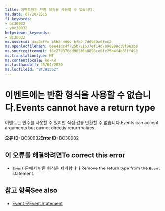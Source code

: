```yaml
---
title: 이벤트에는 반환 형식을 사용할 수 없습니다.
ms.date: 07/20/2015
f1_keywords:
- bc30032
- vbc30032
helpviewer_keywords:
- BC30032
ms.assetid: 4cd3bffc-b5b2-4000-bfb9-7d6968e6fc62
ms.openlocfilehash: 0ee41dc4f725b781637ef14d7b90909c39f9e3be
ms.sourcegitcommit: f8c270376ed905f6a8896ce0fe25b4f4b38ff498
ms.translationtype: MT
ms.contentlocale: ko-KR
ms.lasthandoff: 06/04/2020
ms.locfileid: "84391562"
---
```

# <a name="events-cannot-have-a-return-type"></a><span data-ttu-id="68b39-102">이벤트에는 반환 형식을 사용할 수 없습니다.</span><span class="sxs-lookup"><span data-stu-id="68b39-102">Events cannot have a return type</span></span>
<span data-ttu-id="68b39-103">이벤트는 인수를 사용할 수 있지만 직접 값을 반환할 수 없습니다.</span><span class="sxs-lookup"><span data-stu-id="68b39-103">Events can accept arguments but cannot directly return values.</span></span>  
  
 <span data-ttu-id="68b39-104">**오류 ID:** BC30032</span><span class="sxs-lookup"><span data-stu-id="68b39-104">**Error ID:** BC30032</span></span>  
  
## <a name="to-correct-this-error"></a><span data-ttu-id="68b39-105">이 오류를 해결하려면</span><span class="sxs-lookup"><span data-stu-id="68b39-105">To correct this error</span></span>  
  
- <span data-ttu-id="68b39-106">`Event` 문에서 반환 형식을 제거합니다.</span><span class="sxs-lookup"><span data-stu-id="68b39-106">Remove the return type from the `Event` statement.</span></span>  
  
## <a name="see-also"></a><span data-ttu-id="68b39-107">참고 항목</span><span class="sxs-lookup"><span data-stu-id="68b39-107">See also</span></span>

- [<span data-ttu-id="68b39-108">Event 문</span><span class="sxs-lookup"><span data-stu-id="68b39-108">Event Statement</span></span>](../language-reference/statements/event-statement.md)
